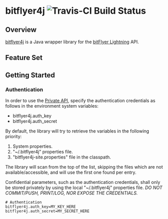 # bitflyer4j ![Travis-CI Build Status](https://travis-ci.org/after-the-sunrise/bitflyer4j.svg?branch=master)

## Overview

[bitflyer4j](https://github.com/after-the-sunrise/bitflyer4j) is a Java wrapper library for the [bitFlyer Lightning](https://lightning.bitflyer.jp/docs?lang=en) API.


## Feature Set


## Getting Started


### Authentication

In order to use the [Private API](https://lightning.bitflyer.jp/docs?lang=en#http-private-api), 
specify the authentication credentials as follows in the environment system variables:
  * bitflyer4j.auth_key
  * bitflyer4j.auth_secret

By default, the library will try to retrieve the variables in the following priority:
  1. System properties.
  2. "~/.bitflyer4j" properties file.
  3. "bitflyer4j-site.properties" file in the classpath.

The library will scan from the top of the list, skipping the files which are not available/accessible, 
and will use the first one found per entry.

Confidential parameters, such as the authentication credentials, shall only be stored privately by using 
the local "~/.bitflyer4j" properties file.  *DO NOT COMMIT/PUSH, PRINT/LOG, NOR EXPOSE THE CREDENTIALS.* 
 
```properties
# Authentication
bitflyer4j.auth_key=MY_KEY_HERE
bitflyer4j.auth_secret=MY_SECRET_HERE
```
